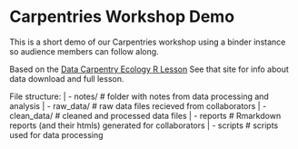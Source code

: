 # Carpentries Workshop Demo

This is a short demo of our Carpentries workshop using a binder instance so audience members can follow along.

Based on the [Data Carpentry Ecology R Lesson](https://datacarpentry.org/R-ecology-lesson/)
See that site for info about data download and full lesson.


File structure:
| - notes/ # folder with notes from data processing and analysis
| - raw_data/ # raw data files recieved from collaborators
| - clean_data/ # cleaned and processed data files
| - reports # Rmarkdown reports (and their htmls) generated for collaborators
| - scripts # scripts used for data processing
